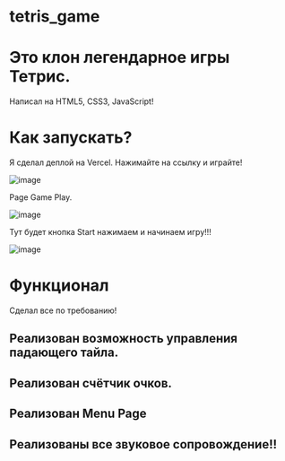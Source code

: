# tetris_game

# Это клон легендарное игры Тетрис.
Написал на HTML5, CSS3, JavaScript!

# Как запускать? 
  Я сделал деплой на Vercel. Нажимайте на ссылку и играйте!
  
  ![image](https://user-images.githubusercontent.com/119878275/236693762-eeb8d355-484d-4b97-b559-7908eb5603ae.png)
  
  Page Game Play. 
  
  ![image](https://user-images.githubusercontent.com/119878275/236693782-cf9112ab-6222-4c3c-a150-e1b4ffb7abd9.png)
  
  Тут будет кнопка Start нажимаем и начинаем игру!!!
  
  ![image](https://user-images.githubusercontent.com/119878275/236693809-d2e92e60-61c1-4128-ae64-672527dd62c9.png)
  
  # Функционал
  Сделал все по требованию!
  ## Реализован возможность управления падающего тайла.
  ## Реализован счётчик очков.
  ## Реализован Menu Page 
  ## Реализованы все звуковое сопровождение!!
